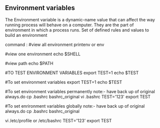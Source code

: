 ## Environment variables

The Environment variable is a dynamic-name value that can affect the way running process will behave on a computer. They are the part of environment in which a process runs.
Set of defined rules and values to build an environment

command :
#view all environment 
printenv or env
          
#view one environment
echo $SHELL

#view path 
echo $PATH

#TO TEST ENVIRONMENT VARIABLES
export TEST=1
echo $TEST

#To set environment variables
export TEST=1
echo $TEST

#To set environment variables permanently
note:- have back up of original always.do cp .bashrc bashrc_original
vi .bashrc
TEST='123'
export TEST

#To set enrironment variables globally
note:- have back up of original always.do cp .bashrc bashrc_original

vi /etc/profile or /etc/bashrc
TEST='123'
export TEST